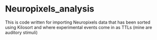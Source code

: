 # Neuropixels_analysis

This is code written for importing Neuropixels data that has been sorted using Kilosort and where experimental events come in as TTLs (mine are auditory stimuli)
